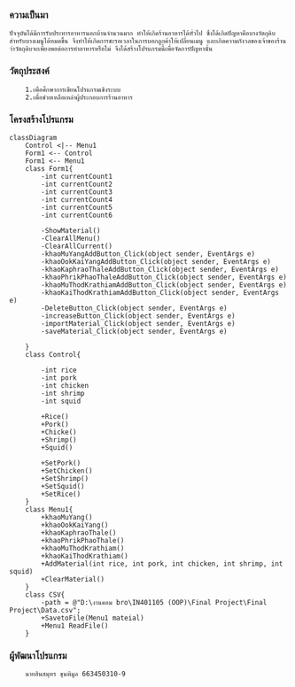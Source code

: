### ความเป็นมา
    ปัจจุบันได้มีการรับประทารอาหารนอกบ้านจำนวนมาก ทำให้เกิดร้านอาหารได้ทั่วไป ซึ่งได้เกิดปัญหาคือบางวัตถุดิบสำหรับบางเมนูได้หมดขึ้น จึงทำให้เกิดการชะรอเวลาในการบอกลูกค้าให้เปลี่ยนเมนู และเกิดความกังวลของเจ้าของร้านว่าวัตถุดิบจะเพียงพอต่อการทำอาหารหรือไม่ จึงได้สร้างโปรแกรมนี้เพื่อจัดการปัญหานั้น
### วัตถุประสงค์
        1.เพื่อศึกษาการเขียนโปรแกรมเชิงระบบ
        2.เพื่อช่วยเหลือเหล่าผู้ประกอบการร้านอาหาร
### โครงสร้างโปรแกรม
```mermaid
classDiagram
    Control <|-- Menu1
    Form1 <-- Control
    Form1 <-- Menu1
    class Form1{
        -int currentCount1
        -int currentCount2
        -int currentCount3
        -int currentCount4
        -int currentCount5
        -int currentCount6

        -ShowMaterial()
        -ClearAllMenu()
        -ClearAllCurrent()
        -khaoMuYangAddButton_Click(object sender, EventArgs e)
        -khaoOokKaiYangAddButton_Click(object sender, EventArgs e)
        -khaoKaphraoThaleAddButton_Click(object sender, EventArgs e)
        -khaoPhrikPhaoThaleAddButton_Click(object sender, EventArgs e)
        -khaoMuThodKrathiamAddButton_Click(object sender, EventArgs e)
        -khaoKaiThodKrathiamAddButton_Click(object sender, EventArgs e)
        -DeleteButton_Click(object sender, EventArgs e)
        -increaseButton_Click(object sender, EventArgs e)
        -importMaterial_Click(object sender, EventArgs e)
        -saveMaterial_Click(object sender, EventArgs e)

    }
    class Control{
        
        -int rice 
        -int pork 
        -int chicken
        -int shrimp 
        -int squid 

        +Rice()
        +Pork()
        +Chicke()
        +Shrimp()
        +Squid()

        +SetPork()
        +SetChicken()
        +SetShrimp()
        +SetSquid()
        +SetRice() 
    }
    class Menu1{
        +khaoMuYang()
        +khaoOokKaiYang()
        +khaoKaphraoThale()
        +khaoPhrikPhaoThale()
        +khaoMuThodKrathiam()
        +khaoKaiThodKrathiam()
        +AddMaterial(int rice, int pork, int chicken, int shrimp, int squid)
        +ClearMaterial()
    }
    class CSV{
        -path = @"D:\งานคอม bro\IN401105 (OOP)\Final Project\Final Project\Data.csv";
        +SavetoFile(Menu1 mateial)
        +Menu1 ReadFile()
    }

```

### ผู้พัฒนาโปรแกรม
        นายสินสมุทร ขุนพิมูล 663450310-9
